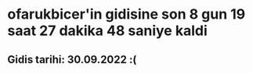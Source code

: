 # ofarukbicer'in gidisine son 8 gun 19 saat 27 dakika 48 saniye kaldi

## Gidis tarihi: 30.09.2022 :(